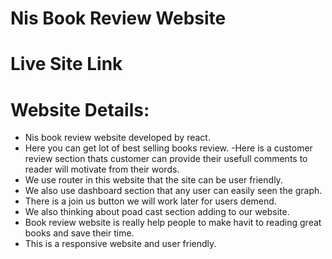 # Nis Book Review Website

# Live Site Link

# Website Details:

- Nis book review website developed by react.
- Here you can get lot of best selling books review.
  -Here is a customer review section thats customer can provide their usefull
  comments to reader will motivate from their words.
- We use router in this website that the site can be user friendly.
- We also use dashboard section that any user can easily seen the graph.
- There is a join us button we will work later for users demend.
- We also thinking about poad cast section adding to our website.
- Book review website is really help people to make havit to reading great
  books and save their time.
- This is a responsive website and user friendly.
